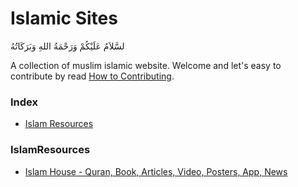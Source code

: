 # Islamic Sites

لسَّلاَمُ عَلَيْكُمْ وَرَحْمَةُ اللهِ وَبَرَكَاتُهُ

A collection of muslim islamic website. Welcome and let's easy to contribute by read [How to Contributing](https://github.com/MuslimOpenSourceSoftware/islamic-sites/blob/master/CONTRIBUTE.md).

### Index
* [Islam Resources](#IslamResources)

### IslamResources
* [Islam House - Quran, Book, Articles, Video, Posters, App, News](http://islamhouse.com/)
